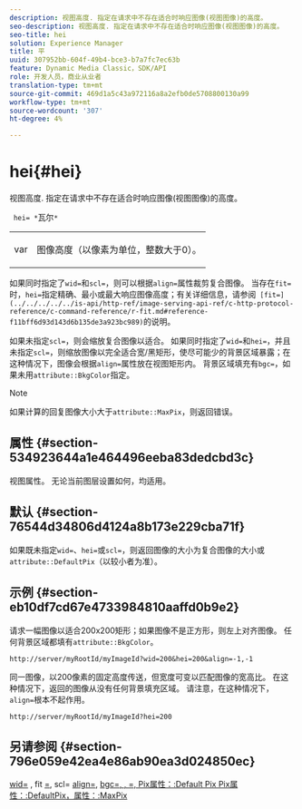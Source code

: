 ```yaml
---
description: 视图高度. 指定在请求中不存在适合时响应图像(视图图像)的高度。
seo-description: 视图高度. 指定在请求中不存在适合时响应图像(视图图像)的高度。
seo-title: hei
solution: Experience Manager
title: 平
uuid: 307952bb-604f-49b4-bce3-b7a7fc7ec63b
feature: Dynamic Media Classic，SDK/API
role: 开发人员，商业从业者
translation-type: tm+mt
source-git-commit: 469d1a5c43a972116a8a2efb0de5708800130a99
workflow-type: tm+mt
source-wordcount: '307'
ht-degree: 4%

---
```



# hei{#hei}

视图高度. 指定在请求中不存在适合时响应图像(视图图像)的高度。

` hei= *`瓦尔`*`

<table id="simpletable_1A36827B6E6647888A4E6E868975D716"> 
 <tr class="strow"> 
  <td class="stentry"> <p> <span class="codeph"> <span class="varname"> var  </span> </span> </p> </td> 
  <td class="stentry"> <p>图像高度（以像素为单位，整数大于0）。 </p> </td> 
 </tr> 
</table>

如果同时指定了`wid=`和`scl=`，则可以根据`align=`属性裁剪复合图像。 当存在`fit=`时，`hei=`指定精确、最小或最大响应图像高度；有关详细信息，请参阅` [fit=](../../../../../is-api/http-ref/image-serving-api-ref/c-http-protocol-reference/c-command-reference/r-fit.md#reference-f11bff6d93d143d6b135de3a923bc989)`的说明。

如果未指定`scl=`，则会缩放复合图像以适合。 如果同时指定了`wid=`和`hei=`，并且未指定`scl=`，则缩放图像以完全适合宽/黑矩形，使尽可能少的背景区域暴露；在这种情况下，图像会根据`align=`属性放在视图矩形内。 背景区域填充有`bgc=`，如果未用`attribute::BkgColor`指定。

>[!NOTE]
>
>如果计算的回复图像大小大于`attribute::MaxPix`，则返回错误。

## 属性 {#section-534923644a1e464496eeba83dedcbd3c}

视图属性。 无论当前图层设置如何，均适用。

## 默认 {#section-76544d34806d4124a8b173e229cba71f}

如果既未指定`wid=`、`hei=`或`scl=`，则返回图像的大小为复合图像的大小或`attribute::DefaultPix`（以较小者为准）。

## 示例 {#section-eb10df7cd67e4733984810aaffd0b9e2}

请求一幅图像以适合200x200矩形；如果图像不是正方形，则左上对齐图像。 任何背景区域都填有`attribute::BkgColor`。

`http://server/myRootId/myImageId?wid=200&hei=200&align=-1,-1`

同一图像，以200像素的固定高度传送，但宽度可变以匹配图像的宽高比。 在这种情况下，返回的图像从没有任何背景填充区域。 请注意，在这种情况下，`align=`根本不起作用。

`http://server/myRootId/myImageId?hei=200`

## 另请参阅 {#section-796e059e42ea4e86ab90ea3d024850ec}

[wid=](../../../../../is-api/http-ref/image-serving-api-ref/c-http-protocol-reference/c-command-reference/r-is-http-wid.md#reference-bfeadcb67bf4485f851eb21345527e47) , fit [=](../../../../../is-api/http-ref/image-serving-api-ref/c-http-protocol-reference/c-command-reference/r-fit.md#reference-f11bff6d93d143d6b135de3a923bc989), scl= [align=](../../../../../is-api/http-ref/image-serving-api-ref/c-http-protocol-reference/c-command-reference/r-scl.md#reference-b2a74e493d0d407e98fe350551ba3fcc),  [](../../../../../is-api/http-ref/image-serving-api-ref/c-http-protocol-reference/c-command-reference/r-align.md#reference-b7d6b87c75124d78884f916dd6544bc7) [](../../../../../is-api/http-ref/image-serving-api-ref/c-http-protocol-reference/c-command-reference/r-bgc.md#reference-53376175f617446fbe5c69120f834b88) [](../../../../../is-api/http-ref/image-serving-api-ref/c-http-protocol-reference/c-command-reference/r-rgn.md#reference-daa9b80e0d8c4b1aa67d116b578d592f) [](../../../../../is-api/image-catalog/image-serving-api-ref/c-image-catalog-reference/c-attributes-reference/r-defaultpix.md#reference-996b2c22b30f4fd9b970c84063306df1) [ bgc=, , =,  Pix属性：:Default Pix Pix属性：:DefaultPix，属性：:MaxPix](../../../../../is-api/image-catalog/image-serving-api-ref/c-image-catalog-reference/c-attributes-reference/r-maxpix.md#reference-e167d396ac794079ba8b5e6eb16eeda5)

